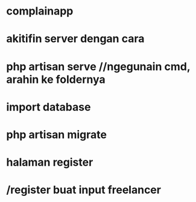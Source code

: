# complainapp
# akitifin server dengan cara
#   php artisan serve //ngegunain cmd, arahin ke foldernya
# import database
#   php artisan migrate
# halaman register
#   /register buat input freelancer

